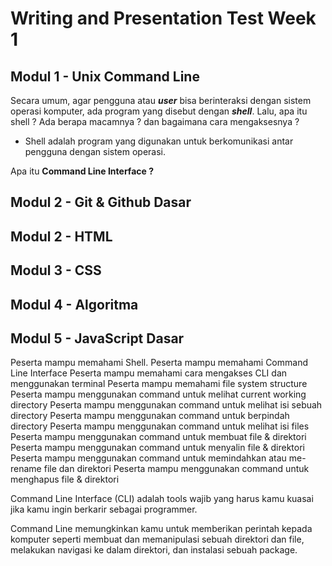 # Writing and Presentation Test Week 1

<!-- --- -->

## Modul 1 - Unix Command Line

Secara umum, agar pengguna atau **_user_** bisa berinteraksi dengan sistem operasi komputer, ada program yang disebut dengan **_shell_**. Lalu, apa itu shell ? Ada berapa macamnya ? dan bagaimana cara mengaksesnya ?

- Shell adalah program yang digunakan untuk berkomunikasi antar pengguna dengan sistem operasi.

Apa itu **Command Line Interface ?**

## Modul 2 - Git & Github Dasar

## Modul 2 - HTML

## Modul 3 - CSS

## Modul 4 - Algoritma

## Modul 5 - JavaScript Dasar

Peserta mampu memahami Shell.
Peserta mampu memahami Command Line Interface
Peserta mampu memahami cara mengakses CLI dan menggunakan terminal
Peserta mampu memahami file system structure
Peserta mampu menggunakan command untuk melihat current working directory
Peserta mampu menggunakan command untuk melihat isi sebuah directory
Peserta mampu menggunakan command untuk berpindah directory
Peserta mampu menggunakan command untuk melihat isi files
Peserta mampu menggunakan command untuk membuat file & direktori
Peserta mampu menggunakan command untuk menyalin file & direktori
Peserta mampu menggunakan command untuk memindahkan atau me-rename file dan direktori
Peserta mampu menggunakan command untuk menghapus file & direktori

Command Line Interface (CLI) adalah tools wajib yang harus kamu kuasai jika kamu ingin berkarir sebagai programmer.

Command Line memungkinkan kamu untuk memberikan perintah kepada komputer seperti membuat dan memanipulasi sebuah direktori dan file, melakukan navigasi ke dalam direktori, dan instalasi sebuah package.
